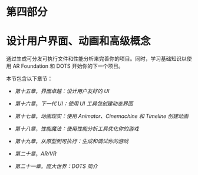 # 第四部分

# 设计用户界面、动画和高级概念

通过生成可分发可执行文件和性能分析来完善你的项目。同时，学习基础知识以使用 AR Foundation 和 DOTS 开始你的下一个项目。

本节包含以下章节：

+   *第十五章*，*界面卓越：设计用户友好的 UI*

+   *第十六章*，*下一代 UI：使用 UI 工具包创建动态界面*

+   *第十七章*，*动画现实：使用 Animator、Cinemachine 和 Timeline 创建动画*

+   *第十八章*，*性能魔法：使用性能分析工具优化你的游戏*

+   *第十九章*，*从原型到可执行：生成和调试你的游戏*

+   *第二十章*，*AR/VR*

+   *第二十一章*，*庞大世界：DOTS 简介*
